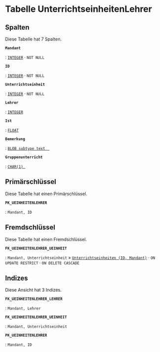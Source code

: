 # Tabelle **UnterrichtseinheitenLehrer**



## Spalten

Diese Tabelle hat 7 Spalten.

**`Mandant`**

:   [`INTEGER`](https://firebirdsql.org/file/documentation/html/en/refdocs/fblangref40/firebird-40-language-reference.html#fblangref40-datatypes-inttypes) · `NOT NULL`

    

**`ID`**

:   [`INTEGER`](https://firebirdsql.org/file/documentation/html/en/refdocs/fblangref40/firebird-40-language-reference.html#fblangref40-datatypes-inttypes) · `NOT NULL`

    

**`Unterrichtseinheit`**

:   [`INTEGER`](https://firebirdsql.org/file/documentation/html/en/refdocs/fblangref40/firebird-40-language-reference.html#fblangref40-datatypes-inttypes) · `NOT NULL`

    

**`Lehrer`**

:   [`INTEGER`](https://firebirdsql.org/file/documentation/html/en/refdocs/fblangref40/firebird-40-language-reference.html#fblangref40-datatypes-inttypes)

    

**`Ist`**

:   [`FLOAT`](https://firebirdsql.org/file/documentation/html/en/refdocs/fblangref40/firebird-40-language-reference.html#fblangref40-datatypes-floattypes)

    

**`Bemerkung`**

:   [`BLOB subtype text  `](https://firebirdsql.org/file/documentation/html/en/refdocs/fblangref40/firebird-40-language-reference.html#fblangref40-datatypes-bnrytypes)

    

**`Gruppenunterricht`**

:   [`CHAR(1) `](https://firebirdsql.org/file/documentation/html/en/refdocs/fblangref40/firebird-40-language-reference.html#fblangref40-datatypes-chartypes)

    

## Primärschlüssel

Diese Tabelle hat einen Primärschlüssel.

**`PK_UEINHEITENLEHRER`**

:   `Mandant, ID`

    

## Fremdschlüssel

Diese Tabelle hat einen Fremdschlüssel.

**`FK_UEINHEITENLEHRER_UEINHEIT`**

:   `Mandant, Unterrichtseinheit` » [`Unterrichtseinheiten (ID, Mandant)`](../../tables/unterrichtseinheiten) · `ON UPDATE RESTRICT` · `ON DELETE CASCADE`

    

## Indizes

Diese Ansicht hat 3 Indizes.

**`FK_UEINHEITENLEHRER_LEHRER`**

:   `Mandant, Lehrer`

    

**`FK_UEINHEITENLEHRER_UEINHEIT`**

:   `Mandant, Unterrichtseinheit`

    

**`PK_UEINHEITENLEHRER`**

:   `Mandant, ID`

    
